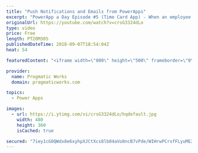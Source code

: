 ```yaml
---
title: "Push Notifications and Emails from PowerApps"
excerpt: "PowerApp a Day Episode #5 (Time Card App) - When an employee enters a time card, the employee's manager and project manager want to be notified for review. In this webinar you'll see how to notify people on their applications and  integrate into Office to send out emails.  Pragmatic Works Training :"
originalUrl: https://youtube.com/watch?v=crsG3324dLo
type: video
price: Free
length: PT20M30S
publishedDateTime: 2018-09-07T18:54:04Z
heat: 54

featuredContent: "<iframe width=\"800\" height=\"500\" frameborder=\"0\" src=\"https://www.youtube.com/embed/crsG3324dLo\" allow=\"accelerometer; autoplay; encrypted-media; gyroscope; picture-in-picture\" allowfullscreen></iframe>"

provider:
  name: Progmatic Works
  domain: pragmaticworks.com

topics:
  - Power Apps

images:
  - url: https://i.ytimg.com/vi/crsG3324dLo/hqdefault.jpg
    width: 480
    height: 360
    isCached: true

secured: "7iey1cG0QWdx8e6xyhpXJCtXcs8lb04aVo0ncB7vPde/WIHrwPCrxfFLyuME2dCL3DeC3X9KeR3DPhqX5wSQW/gSnIs4U6kr8TCtMly6IwAwJ8IKKNvI2qoUW3j+D/SUjPSSqeknyqNm9cR2PGZvkSZMtWjTYHKXdwC8lT/VdfgQcZSv46LVMdoG9CzDhP2e5cdyTAWI03kl9HLfoylPfFydnHRDzBFHGtXhguCRV5IauPIfUjLPvkFsY9OfloVNq93Ak/o8DCt8bN/Zm9oi7hRRctqYqTY5fmPiOeeSf4rhRkPmGWLlISxCQvSOrq0Ib1YrnpKT6GdwnIsPkwOMhIuFfod0M4x4Oq5NOi/pQ44xw1IcUA4CtGK9N9RYSC/WO5ycesFg13TOcOuYuANzSg==;FdplU00nCv6Gdt/5y+NH2Q=="
---
```


